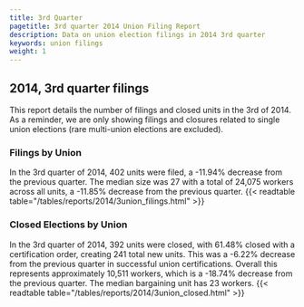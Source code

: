 ```yaml
---
title: 3rd Quarter 
pagetitle: 3rd quarter 2014 Union Filing Report
description: Data on union election filings in 2014 3rd quarter 
keywords: union filings
weight: 1
---
```


## 2014, 3rd quarter filings

This report details the number of filings and closed units in the 3rd of 2014. As a reminder, we are only showing filings and closures related to single union elections (rare multi-union elections are excluded).

### Filings by Union
In the 3rd quarter of 2014, 402 units were filed, a -11.94% decrease from the previous quarter. The median size was 27 with a total of 24,075 workers across all units, a -11.85% decrease from the previous quarter.
{{< readtable table="/tables/reports/2014/3union_filings.html" >}}

### Closed Elections by Union
In the 3rd quarter of 2014, 392 units were closed, with 61.48% closed with a certification order, creating 241 total new units. This was a -6.22% decrease from the previous quarter in successful union certifications. Overall this represents approximately 10,511 workers, which is a -18.74% decrease from the previous quarter. The median bargaining unit has 23 workers.
{{< readtable table="/tables/reports/2014/3union_closed.html" >}}
